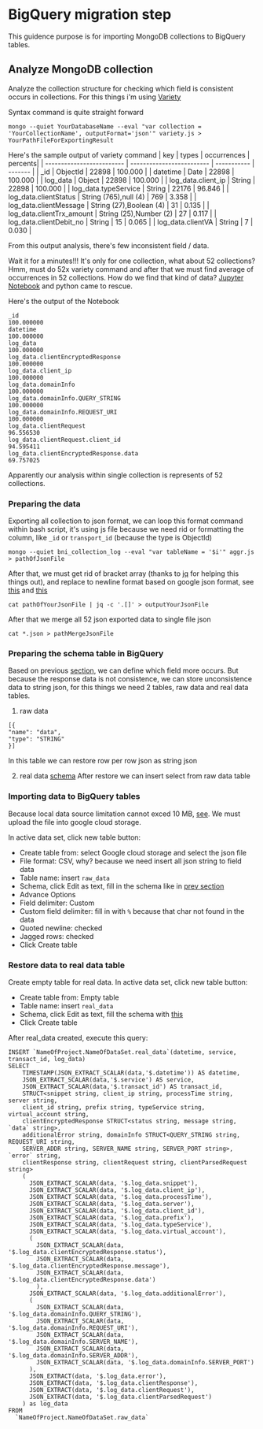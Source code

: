 # BigQuery migration step
This guidence purpose is for importing MongoDB collections to BigQuery tables.

## Analyze MongoDB collection
Analyze the collection structure for checking which field is consistent occurs in collections. For this things i'm using [Variety](https://github.com/variety/variety) 

Syntax command is quite straight forward
```
mongo --quiet YourDatabaseName --eval "var collection = 'YourCollectionName', outputFormat='json'" variety.js > YourPathFileForExportingResult
```

Here's the sample output of variety command
| key                       | types                     | occurrences | percents|
| ------------------------- | ------------------------- | ----------- | ------- |
| _id                       | ObjectId                  |       22898 | 100.000 |
| datetime                  | Date                      |       22898 | 100.000 |
| log_data                  | Object                    |       22898 | 100.000 |
| log_data.client_ip        | String                    |       22898 | 100.000 |
| log_data.typeService      | String                    |       22176 |  96.846 |
| log_data.clientStatus     | String (765),null (4)     |         769 |   3.358 |
| log_data.clientMessage    | String (27),Boolean (4)   |          31 |   0.135 |
| log_data.clientTrx_amount | String (25),Number (2)    |          27 |   0.117 |
| log_data.clientDebit_no   | String                    |          15 |   0.065 |
| log_data.clientVA         | String                    |           7 |   0.030 |

From this output analysis, there's few inconsistent field / data. 

Wait it for a minutes!!! It's only for one collection, what about 52 collections?
Hmm, must do 52x variety command and after that we must find average of occurrences in 52 collections. How do we find that kind of data? [Jupyter Notebook](https://jupyter.org/) and python came to rescue.

Here's the output of the Notebook
```
_id                                                              100.000000
datetime                                                         100.000000
log_data                                                         100.000000
log_data.clientEncryptedResponse                                 100.000000
log_data.client_ip                                               100.000000
log_data.domainInfo                                              100.000000
log_data.domainInfo.QUERY_STRING                                 100.000000
log_data.domainInfo.REQUEST_URI                                  100.000000
log_data.clientRequest                                            96.556530
log_data.clientRequest.client_id                                  94.595411
log_data.clientEncryptedResponse.data                             69.757025
```
Apparently our analysis within single collection is represents of 52 collections.

### Preparing the data
Exporting all collection to json format, we can loop this format command within bash script, it's using js file because we need rid or formatting the column, like `_id` or `transport_id` (because the type is ObjectId)

```
mongo --quiet bni_collection_log --eval "var tableName = '$i'" aggr.js > pathOfJsonFile
```

After that, we must get rid of bracket array (thanks to [jq](https://stedolan.github.io/jq/) for helping this things out), and replace to newline format based on google json format, see [this](https://cloud.google.com/bigquery/docs/loading-data-cloud-storage-json) and [this](https://cloud.google.com/blog/products/bigquery/inside-capacitor-bigquerys-next-generation-columnar-storage-format)

```
cat pathOfYourJsonFile | jq -c '.[]' > outputYourJsonFile
```

After that we merge all 52 json exported data to single file json
```
cat *.json > pathMergeJsonFile
```

### Preparing the schema table in BigQuery
Based on previous [section](#preparing-the-data), we can define which field more occurs. But because the response data is not consistence, we can store unconsistence data to string json, for this things we need 2 tables, raw data and real data tables.
1. raw data
```
[{
"name": "data",
"type": "STRING"
}]
```
In this table we can restore row per row json as string json

2. real data
[schema](schema_.json)
After restore we can insert select from raw data table

### Importing data to BigQuery tables
Because local data source limitation cannot exced 10 MB, [see](https://cloud.google.com/bigquery/docs/batch-loading-data#limitations-local-files).
We must upload the file into google cloud storage.

In active data set, click new table button:
- Create table from: select Google cloud storage and select the json file
- File format: CSV, why? because we need insert all json string to field data
- Table name: insert `raw_data`
- Schema, click Edit as text, fill in the schema like in [prev section](#preparing-the-schema-table-in-bigquery)
- Advance Options
- Field delimiter: Custom
- Custom field delimiter: fill in with `%` because that char not found in the data
- Quoted newline: checked
- Jagged rows: checked
- Click Create table

### Restore data to real data table
Create empty table for real data.
In active data set, click new table button:
- Create table from: Empty table
- Table name: insert `real_data`
- Schema, click Edit as text, fill the schema with [this](schema_.json)
- Click Create table

After real_data created, execute this query:
```
INSERT `NameOfProject.NameOfDataSet.real_data`(datetime, service, transact_id, log_data)
SELECT
    TIMESTAMP(JSON_EXTRACT_SCALAR(data,'$.datetime')) AS datetime,
    JSON_EXTRACT_SCALAR(data,'$.service') AS service,
    JSON_EXTRACT_SCALAR(data,'$.transact_id') AS transact_id,
    STRUCT<snippet string, client_ip string, processTime string, server string,
    client_id string, prefix string, typeService string, virtual_account string,
    clientEncryptedResponse STRUCT<status string, message string, `data` string>,
    additionalError string, domainInfo STRUCT<QUERY_STRING string, REQUEST_URI string, 
    SERVER_ADDR string, SERVER_NAME string, SERVER_PORT string>, `error` string,
    clientResponse string, clientRequest string, clientParsedRequest string>
    (
      JSON_EXTRACT_SCALAR(data, '$.log_data.snippet'),
      JSON_EXTRACT_SCALAR(data, '$.log_data.client_ip'),
      JSON_EXTRACT_SCALAR(data, '$.log_data.processTime'),
      JSON_EXTRACT_SCALAR(data, '$.log_data.server'),
      JSON_EXTRACT_SCALAR(data, '$.log_data.client_id'),
      JSON_EXTRACT_SCALAR(data, '$.log_data.prefix'),
      JSON_EXTRACT_SCALAR(data, '$.log_data.typeService'),
      JSON_EXTRACT_SCALAR(data, '$.log_data.virtual_account'),
      (
        JSON_EXTRACT_SCALAR(data, '$.log_data.clientEncryptedResponse.status'),
        JSON_EXTRACT_SCALAR(data, '$.log_data.clientEncryptedResponse.message'),
        JSON_EXTRACT_SCALAR(data, '$.log_data.clientEncryptedResponse.data')
        ),
      JSON_EXTRACT_SCALAR(data, '$.log_data.additionalError'),
      (
        JSON_EXTRACT_SCALAR(data, '$.log_data.domainInfo.QUERY_STRING'),
        JSON_EXTRACT_SCALAR(data, '$.log_data.domainInfo.REQUEST_URI'),
        JSON_EXTRACT_SCALAR(data, '$.log_data.domainInfo.SERVER_NAME'),
        JSON_EXTRACT_SCALAR(data, '$.log_data.domainInfo.SERVER_ADDR'),
        JSON_EXTRACT_SCALAR(data, '$.log_data.domainInfo.SERVER_PORT')
      ),
      JSON_EXTRACT(data, '$.log_data.error'),
      JSON_EXTRACT(data, '$.log_data.clientResponse'),
      JSON_EXTRACT(data, '$.log_data.clientRequest'),
      JSON_EXTRACT(data, '$.log_data.clientParsedRequest')
    ) as log_data
FROM
  `NameOfProject.NameOfDataSet.raw_data`
```
